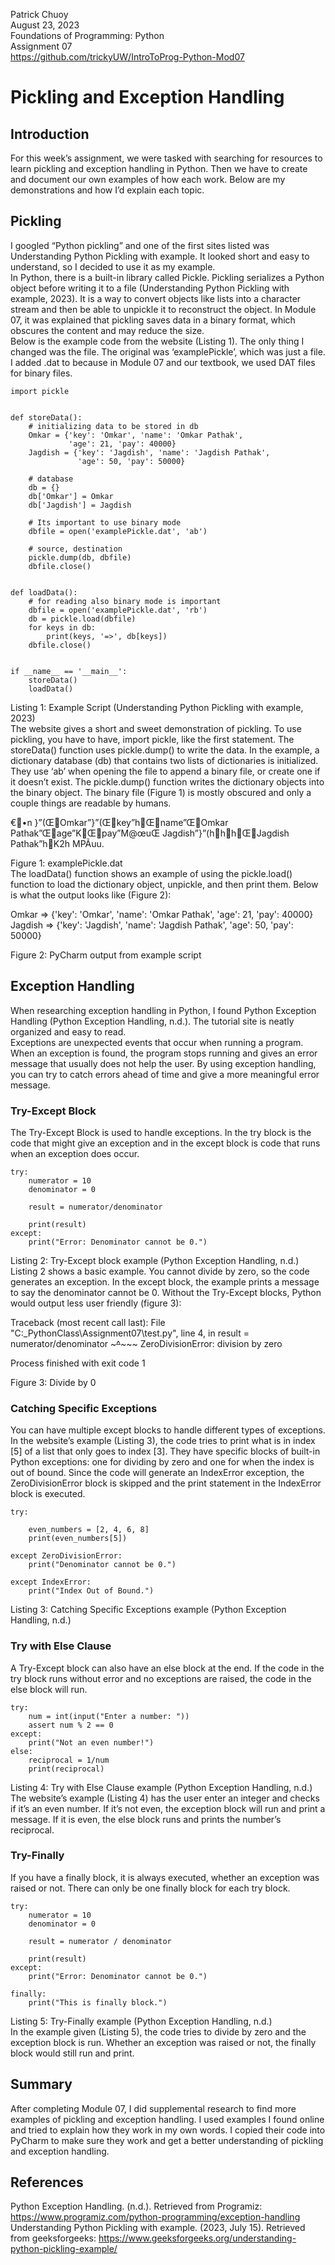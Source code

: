 Patrick Chuoy  
August 23, 2023  
Foundations of Programming: Python  
Assignment 07  
https://github.com/trickyUW/IntroToProg-Python-Mod07

# Pickling and Exception Handling
## Introduction
For this week’s assignment, we were tasked with searching for resources to learn pickling and exception handling in Python. Then we have to create and document our own examples of how each work. Below are my demonstrations and how I’d explain each topic. 
## Pickling
I googled “Python pickling” and one of the first sites listed was Understanding Python Pickling with example. It looked short and easy to understand, so I decided to use it as my example.     
In Python, there is a built-in library called Pickle. Pickling serializes a Python object before writing it to a file (Understanding Python Pickling with example, 2023). It is a way to convert objects like lists into a character stream and then be able to unpickle it to reconstruct the object. In Module 07, it was explained that pickling saves data in a binary format, which obscures the content and may reduce the size.   
Below is the example code from the website (Listing 1). The only thing I changed was the file. The original was ‘examplePickle’, which was just a file. I added .dat to because in Module 07 and our textbook, we used DAT files for binary files.
```
import pickle


def storeData():
    # initializing data to be stored in db
    Omkar = {'key': 'Omkar', 'name': 'Omkar Pathak',
             'age': 21, 'pay': 40000}
    Jagdish = {'key': 'Jagdish', 'name': 'Jagdish Pathak',
               'age': 50, 'pay': 50000}

    # database
    db = {}
    db['Omkar'] = Omkar
    db['Jagdish'] = Jagdish

    # Its important to use binary mode
    dbfile = open('examplePickle.dat', 'ab')

    # source, destination
    pickle.dump(db, dbfile)
    dbfile.close()


def loadData():
    # for reading also binary mode is important
    dbfile = open('examplePickle.dat', 'rb')
    db = pickle.load(dbfile)
    for keys in db:
        print(keys, '=>', db[keys])
    dbfile.close()


if __name__ == '__main__':
    storeData()
    loadData()
```
Listing 1: Example Script (Understanding Python Pickling with example, 2023)    
The website gives a short and sweet demonstration of pickling. To use pickling, you have to have, import pickle, like the first statement. The storeData() function uses pickle.dump() to write the data. In the example, a dictionary database (db) that contains two lists of dictionaries is initialized. They use ‘ab’ when opening the file to append a binary file, or create one if it doesn’t exist. The pickle.dump() function writes the dictionary objects into the binary object. The binary file (Figure 1) is mostly obscured and only a couple things are readable by humans. 

€•n       }”(ŒOmkar”}”(Œkey”hŒname”ŒOmkar Pathak”Œage”KŒpay”M@œuŒ Jagdish”}”(hhhŒJagdish Pathak”hK2h MPÃuu.  

Figure 1: examplePickle.dat   
The loadData() function shows an example of using the pickle.load() function to load the dictionary object, unpickle, and then print them. Below is what the output looks like (Figure 2):

Omkar => {'key': 'Omkar', 'name': 'Omkar Pathak', 'age': 21, 'pay': 40000}  
Jagdish => {'key': 'Jagdish', 'name': 'Jagdish Pathak', 'age': 50, 'pay': 50000}  
 
Figure 2: PyCharm output from example script  
## Exception Handling
When researching exception handling in Python, I found Python Exception Handling (Python Exception Handling, n.d.). The tutorial site is neatly organized and easy to read.   
Exceptions are unexpected events that occur when running a program. When an exception is found, the program stops running and gives an error message that usually does not help the user. By using exception handling, you can try to catch errors ahead of time and give a more meaningful error message. 
### Try-Except Block
The Try-Except Block is used to handle exceptions. In the try block is the code that might give an exception and in the except block is code that runs when an exception does occur. 
```
try:
    numerator = 10
    denominator = 0

    result = numerator/denominator

    print(result)
except:
    print("Error: Denominator cannot be 0.")
```
Listing 2: Try-Except block example (Python Exception Handling, n.d.)  
Listing 2 shows a basic example. You cannot divide by zero, so the code generates an exception. In the except block, the example prints a message to say the denominator cannot be 0. Without the Try-Except blocks, Python would output less user friendly (figure 3):   

Traceback (most recent call last):
  File "C:\_PythonClass\Assignment07\test.py", line 4, in <module>
    result = numerator/denominator
             ~~~~~~~~~^~~~~~~~~~~~
ZeroDivisionError: division by zero

Process finished with exit code 1
 
Figure 3: Divide by 0  
### Catching Specific Exceptions
You can have multiple except blocks to handle different types of exceptions. In the website’s example (Listing 3), the code tries to print what is in index [5] of a list that only goes to index [3]. They have specific blocks of built-in Python exceptions: one for dividing by zero and one for when the index is out of bound. Since the code will generate an IndexError exception, the ZeroDivisionError block is skipped and the print statement in the IndexError block is executed. 
```
try:

    even_numbers = [2, 4, 6, 8]
    print(even_numbers[5])

except ZeroDivisionError:
    print("Denominator cannot be 0.")

except IndexError:
    print("Index Out of Bound.")
```
Listing 3: Catching Specific Exceptions example (Python Exception Handling, n.d.)  
### Try with Else Clause
A Try-Except block can also have an else block at the end. If the code in the try block runs without error and no exceptions are raised, the code in the else block will run. 
```
try:
    num = int(input("Enter a number: "))
    assert num % 2 == 0
except:
    print("Not an even number!")
else:
    reciprocal = 1/num
    print(reciprocal)
```
Listing 4: Try with Else Clause example (Python Exception Handling, n.d.)  
The website’s example (Listing 4) has the user enter an integer and checks if it’s an even number. If it’s not even, the exception block will run and print a message. If it is even, the else block runs and prints the number’s reciprocal. 
### Try-Finally
If you have a finally block, it is always executed, whether an exception was raised or not. There can only be one finally block for each try block. 
```
try:
    numerator = 10
    denominator = 0

    result = numerator / denominator

    print(result)
except:
    print("Error: Denominator cannot be 0.")

finally:
    print("This is finally block.")
```
Listing 5: Try-Finally example (Python Exception Handling, n.d.)  
In the example given (Listing 5), the code tries to divide by zero and the exception block is run. Whether an exception was raised or not, the finally block would still run and print. 
## Summary
After completing Module 07, I did supplemental research to find more examples of pickling and exception handling. I used examples I found online and tried to explain how they work in my own words. I copied their code into PyCharm to make sure they work and get a better understanding of pickling and exception handling.   

## References
Python Exception Handling. (n.d.). Retrieved from Programiz: https://www.programiz.com/python-programming/exception-handling  
Understanding Python Pickling with example. (2023, July 15). Retrieved from geeksforgeeks: https://www.geeksforgeeks.org/understanding-python-pickling-example/


